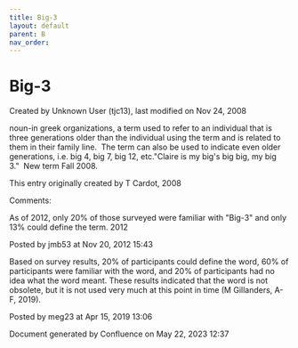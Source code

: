 ```yaml
---
title: Big-3
layout: default
parent: B
nav_order:
---
```


# Big-3

Created by  Unknown User (tjc13), last modified on Nov 24, 2008

noun-in greek organizations, a term used to refer to an individual that is three generations older than the individual using the term and is related to them in their family line.  The term can also be used to indicate even older generations, i.e. big 4, big 7, big 12, etc.&quot;Claire is my big's big big, my big 3.&quot;  New term Fall 2008.

This entry originally created by T Cardot, 2008

Comments:

As of 2012, only 20% of those surveyed were familiar with &quot;Big-3&quot; and only 13% could define the term. 2012

Posted by jmb53 at Nov 20, 2012 15:43

Based on survey results, 20% of participants could define the word, 60% of participants were familiar with the word, and 20% of participants had no idea what the word meant. These results indicated that the word is not obsolete, but it is not used very much at this point in time (M Gillanders, A-F, 2019).

Posted by meg23 at Apr 15, 2019 13:06

Document generated by Confluence on May 22, 2023 12:37


